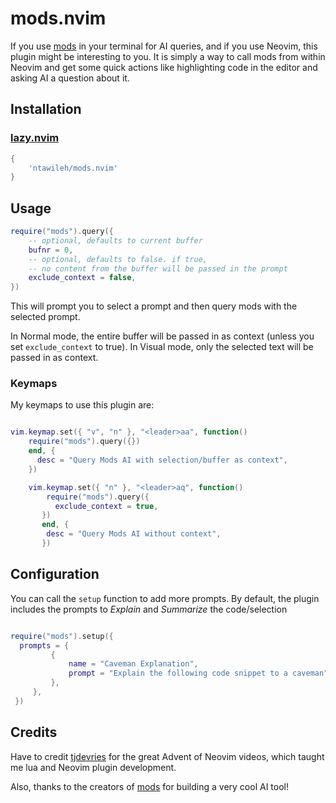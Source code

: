 # mods.nvim

If you use [mods](https://github.com/charmbracelet/mods) in your terminal for
AI queries, and if you use Neovim,
this plugin might be interesting to you. It is simply a way to call mods
from within Neovim and get some quick actions like highlighting code in
the editor and asking AI a question about it.

## Installation

### [lazy.nvim](https://github.com/folke/lazy.nvim)

```lua
{
    'ntawileh/mods.nvim'
}
```

## Usage

```lua
require("mods").query({
    -- optional, defaults to current buffer
    bufnr = 0,
    -- optional, defaults to false. if true,
    -- no content from the buffer will be passed in the prompt
    exclude_context = false,
})
```

This will prompt you to select a prompt and then query mods with the selected prompt.

In Normal mode, the entire buffer will be passed in as context
(unless you set `exclude_context` to true).
In Visual mode, only the selected text will be passed in as context.

### Keymaps

My keymaps to use this plugin are:

```lua

vim.keymap.set({ "v", "n" }, "<leader>aa", function()
    require("mods").query({})
    end, {
      desc = "Query Mods AI with selection/buffer as context",
    })

    vim.keymap.set({ "n" }, "<leader>aq", function()
        require("mods").query({
          exclude_context = true,
       })
       end, {
        desc = "Query Mods AI without context",
       })
```

## Configuration

You can call the `setup` function to add more prompts. By default, the plugin
includes the prompts to _Explain_ and _Summarize_ the code/selection

```lua

require("mods").setup({
  prompts = {
         {
             name = "Caveman Explanation",
             prompt = "Explain the following code snippet to a caveman",
         },
     },
 })
```

## Credits

Have to credit [tjdevries](https://github.com/tjdevries) for the great Advent of
Neovim videos, which taught me lua and Neovim plugin development.

Also, thanks to the creators of [mods](https://github.com/charmbracelet/mods)
for building a very cool AI tool!
